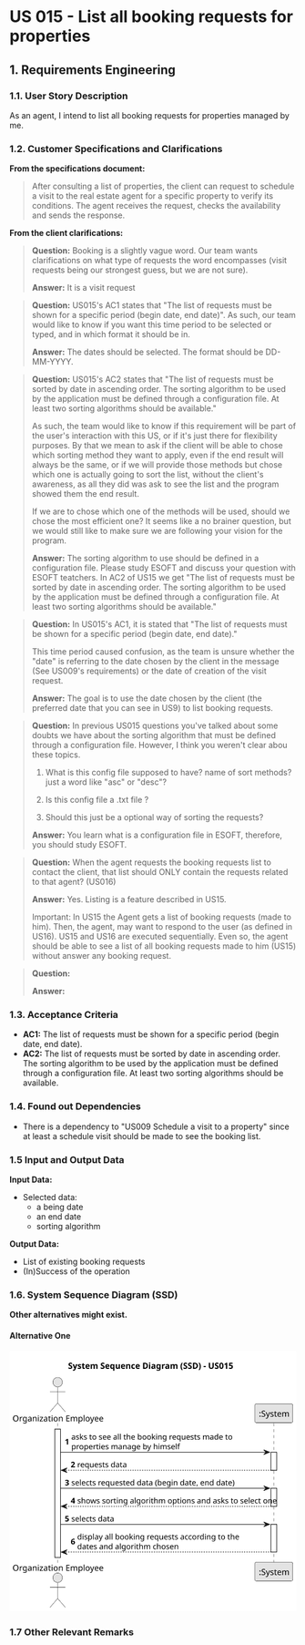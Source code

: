 # US 015 - List all booking requests for properties

## 1. Requirements Engineering


### 1.1. User Story Description


As an agent, I intend to list all booking requests for properties managed by me.



### 1.2. Customer Specifications and Clarifications 


**From the specifications document:**

>	After consulting a list of properties, the client can request to schedule a visit to the real estate agent
for a specific property to verify its conditions. The agent receives the request, checks the
availability and sends the response.


**From the client clarifications:**

> **Question:** Booking is a slightly vague word. Our team wants clarifications on what type of requests the word encompasses (visit requests being our strongest guess, but we are not sure).
>  
> **Answer:** It is a visit request


> **Question:** US015's AC1 states that "The list of requests must be shown for a specific period (begin date, end date)". As such, our team would like to know if you want this time period to be selected or typed, and in which format it should be in.
>
> **Answer:** The dates should be selected. The format should be DD-MM-YYYY.


> **Question:** US015's AC2 states that "The list of requests must be sorted by date in ascending order. The sorting algorithm to be used by the application must be defined through a configuration file. At least two sorting algorithms should be available."
>
>As such, the team would like to know if this requirement will be part of the user's interaction with this US, or if it's just there for flexibility purposes. By that we mean to ask if the client will be able to chose which sorting method they want to apply, even if the end result will always be the same, or if we will provide those methods but chose which one is actually going to sort the list, without the client's awareness, as all they did was ask to see the list and the program showed them the end result.
>
>If we are to chose which one of the methods will be used, should we chose the most efficient one? It seems like a no brainer question, but we would still like to make sure we are following your vision for the program.
>
> **Answer:** The sorting algorithm to use should be defined in a configuration file.
Please study ESOFT and discuss your question with ESOFT teatchers. In AC2 of US15 we get "The list of requests must be sorted by date in ascending order. The sorting algorithm to be used by the application must be defined through a configuration file. At least two sorting algorithms should be available."


> **Question:** In US015's AC1, it is stated that "The list of requests must be shown for a specific period (begin date, end date)."
>
>This time period caused confusion, as the team is unsure whether the "date" is referring to the date chosen by the client in the message (See US009's requirements) or the date of creation of the visit request.
>
> **Answer:** The goal is to use the date chosen by the client (the preferred date that you can see in US9) to list booking requests.


> **Question:** In previous US015 questions you've talked about some doubts we have about the sorting algorithm that must be defined through a configuration file. However, I think you weren't clear abou these topics.
>
>1. What is this config file supposed to have? name of sort methods? just a word like "asc" or "desc"?
>
>2. Is this config file a .txt file ?
>
>3. Should this just be a optional way of sorting the requests?
>
> **Answer:** You learn what is a configuration file in ESOFT, therefore, you should study ESOFT.


> **Question:** When the agent requests the booking requests list to contact the client, that list should ONLY contain the requests related to that agent? (US016)
>
> **Answer:** Yes. Listing is a feature described in US15.
>
> Important: In US15 the Agent gets a list of booking requests (made to him). Then, the agent, may want to respond to the user (as defined in US16). US15 and US16 are executed sequentially. Even so, the agent should be able to see a list of all booking requests made to him (US15) without answer any booking request.


> **Question:**
>
> **Answer:**



### 1.3. Acceptance Criteria


* **AC1:** The list of requests must be shown for a specific period (begin date, end date).
* **AC2:** The list of requests must be sorted by date in ascending order. The sorting algorithm to be used by the application must be defined through a configuration file. At least two sorting algorithms should be available.

### 1.4. Found out Dependencies


* There is a dependency to "US009 Schedule a visit to a property" since at least a schedule visit should be made to see the booking list.


### 1.5 Input and Output Data


**Input Data:**

[//]: # (* Typed data:)

[//]: # (	* a being date )

[//]: # (	* an end date)
	
* Selected data:
    * a being date
    * an end date
    * sorting algorithm 


**Output Data:**

* List of existing booking requests
* (In)Success of the operation

### 1.6. System Sequence Diagram (SSD)

**Other alternatives might exist.**

#### Alternative One

![System Sequence Diagram](svg/us015-system-sequence-diagram.svg)

### 1.7 Other Relevant Remarks

